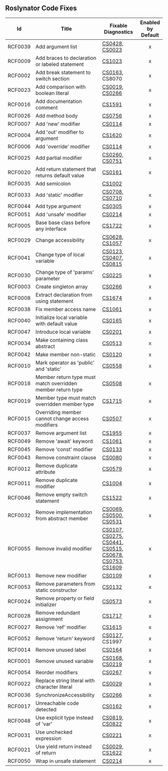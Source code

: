 ## Roslynator Code Fixes

Id | Title | Fixable Diagnostics | Enabled by Default 
--- | --- | --- |:---:
RCF0039|Add argument list|[CS0428](http://docs.microsoft.com/en-us/dotnet/csharp/misc/cs0428), [CS0023](http://docs.microsoft.com/en-us/dotnet/csharp/misc/cs0023)|x
RCF0009|Add braces to declaration or labeled statement|[CS1023](http://docs.microsoft.com/en-us/dotnet/csharp/misc/cs1023)|x
RCF0002|Add break statement to switch section|[CS0163](http://docs.microsoft.com/en-us/dotnet/csharp/language-reference/compiler-messages/cs0163), CS8070|x
RCF0023|Add comparison with boolean literal|[CS0019](http://docs.microsoft.com/en-us/dotnet/csharp/language-reference/compiler-messages/cs0019), [CS0266](http://docs.microsoft.com/en-us/dotnet/csharp/language-reference/compiler-messages/cs0266)|x
RCF0016|Add documentation comment|[CS1591](http://docs.microsoft.com/en-us/dotnet/csharp/language-reference/compiler-messages/cs1591)|x
RCF0026|Add method body|[CS0756](http://docs.microsoft.com/en-us/dotnet/csharp/misc/cs0756)|x
RCF0007|Add 'new' modifier|[CS0114](http://docs.microsoft.com/en-us/dotnet/csharp/misc/cs0114)|x
RCF0004|Add 'out' modifier to argument|[CS1620](http://docs.microsoft.com/en-us/dotnet/csharp/misc/cs1620)|x
RCF0006|Add 'override' modifier|[CS0114](http://docs.microsoft.com/en-us/dotnet/csharp/misc/cs0114)|x
RCF0025|Add partial modifier|[CS0260](http://docs.microsoft.com/en-us/dotnet/csharp/language-reference/compiler-messages/cs0260), [CS0751](http://docs.microsoft.com/en-us/dotnet/csharp/misc/cs0751)|x
RCF0020|Add return statement that returns default value|[CS0161](http://docs.microsoft.com/en-us/dotnet/csharp/misc/cs0161)|x
RCF0035|Add semicolon|[CS1002](http://docs.microsoft.com/en-us/dotnet/csharp/misc/cs1002)|
RCF0033|Add 'static' modifier|[CS0708](http://docs.microsoft.com/en-us/dotnet/csharp/misc/cs0708), [CS0710](http://docs.microsoft.com/en-us/dotnet/csharp/misc/cs0710)|x
RCF0044|Add type argument|[CS0305](http://docs.microsoft.com/en-us/dotnet/csharp/misc/cs0305)|x
RCF0051|Add 'unsafe' modifier|[CS0214](http://docs.microsoft.com/en-us/dotnet/csharp/misc/cs0214)|x
RCF0005|Base base class before any interface|[CS1722](http://docs.microsoft.com/en-us/dotnet/csharp/misc/cs1722)|x
RCF0029|Change accessibility|[CS0628](http://docs.microsoft.com/en-us/dotnet/csharp/misc/cs0628), [CS1057](http://docs.microsoft.com/en-us/dotnet/csharp/misc/cs1057)|x
RCF0041|Change type of local variable|[CS0123](http://docs.microsoft.com/en-us/dotnet/csharp/misc/cs0123), [CS0407](http://docs.microsoft.com/en-us/dotnet/csharp/misc/cs0407), [CS0815](http://docs.microsoft.com/en-us/dotnet/csharp/misc/cs0815)|x
RCF0030|Change type of 'params' parameter|[CS0225](http://docs.microsoft.com/en-us/dotnet/csharp/misc/cs0225)|x
RCF0003|Create singleton array|[CS0266](http://docs.microsoft.com/en-us/dotnet/csharp/language-reference/compiler-messages/cs0266)|x
RCF0008|Extract declaration from using statement|[CS1674](http://docs.microsoft.com/en-us/dotnet/csharp/language-reference/compiler-messages/cs1674)|x
RCF0038|Fix member access name|[CS1061](http://docs.microsoft.com/en-us/dotnet/csharp/language-reference/compiler-messages/cs1061)|x
RCF0040|Initialize local variable with default value|[CS0165](http://docs.microsoft.com/en-us/dotnet/csharp/language-reference/compiler-messages/cs0165)|x
RCF0047|Introduce local variable|[CS0201](http://docs.microsoft.com/en-us/dotnet/csharp/language-reference/compiler-messages/cs0201)|x
RCF0034|Make containing class abstract|[CS0513](http://docs.microsoft.com/en-us/dotnet/csharp/misc/cs0513)|x
RCF0042|Make member non\-static|[CS0120](http://docs.microsoft.com/en-us/dotnet/csharp/language-reference/compiler-messages/cs0120)|x
RCF0010|Mark operator as 'public' and 'static'|[CS0558](http://docs.microsoft.com/en-us/dotnet/csharp/misc/cs0558)|x
RCF0018|Member return type must match overridden member return type|[CS0508](http://docs.microsoft.com/en-us/dotnet/csharp/misc/cs0508)|x
RCF0019|Member type must match overridden member type|[CS1715](http://docs.microsoft.com/en-us/dotnet/csharp/misc/cs1715)|x
RCF0015|Overriding member cannot change access modifiers|[CS0507](http://docs.microsoft.com/en-us/dotnet/csharp/language-reference/compiler-messages/cs0507)|x
RCF0037|Remove argument list|[CS1955](http://docs.microsoft.com/en-us/dotnet/csharp/misc/cs1955)|x
RCF0049|Remove 'await' keyword|[CS1061](http://docs.microsoft.com/en-us/dotnet/csharp/language-reference/compiler-messages/cs1061)|x
RCF0045|Remove 'const' modifier|[CS0133](http://docs.microsoft.com/en-us/dotnet/csharp/misc/cs0133)|x
RCF0043|Remove constraint clause|[CS0080](http://docs.microsoft.com/en-us/dotnet/csharp/misc/cs0080)|x
RCF0012|Remove duplicate attribute|[CS0579](http://docs.microsoft.com/en-us/dotnet/csharp/language-reference/compiler-messages/cs0579)|x
RCF0011|Remove duplicate modifier|[CS1004](http://docs.microsoft.com/en-us/dotnet/csharp/misc/cs1004)|x
RCF0046|Remove empty switch statement|[CS1522](http://docs.microsoft.com/en-us/dotnet/csharp/misc/cs1522)|x
RCF0032|Remove implementation from abstract member|[CS0069](http://docs.microsoft.com/en-us/dotnet/csharp/misc/cs0069), [CS0500](http://docs.microsoft.com/en-us/dotnet/csharp/misc/cs0500), [CS0531](http://docs.microsoft.com/en-us/dotnet/csharp/misc/cs0531)|x
RCF0055|Remove invalid modifier|[CS0107](http://docs.microsoft.com/en-us/dotnet/csharp/misc/cs0107), [CS0275](http://docs.microsoft.com/en-us/dotnet/csharp/misc/cs0275), [CS0441](http://docs.microsoft.com/en-us/dotnet/csharp/misc/cs0441), [CS0515](http://docs.microsoft.com/en-us/dotnet/csharp/misc/cs0515), [CS0678](http://docs.microsoft.com/en-us/dotnet/csharp/misc/cs0678), [CS0753](http://docs.microsoft.com/en-us/dotnet/csharp/misc/cs0753), [CS1609](http://docs.microsoft.com/en-us/dotnet/csharp/misc/cs1609)|x
RCF0013|Remove new modifier|[CS0109](http://docs.microsoft.com/en-us/dotnet/csharp/misc/cs0109)|x
RCF0053|Remove parameters from static constructor|[CS0132](http://docs.microsoft.com/en-us/dotnet/csharp/misc/cs0132)|x
RCF0024|Remove property or field initializer|[CS0573](http://docs.microsoft.com/en-us/dotnet/csharp/misc/cs0573)|x
RCF0028|Remove redundant assignment|[CS1717](http://docs.microsoft.com/en-us/dotnet/csharp/misc/cs1717)|x
RCF0027|Remove 'ref' modifier|[CS1615](http://docs.microsoft.com/en-us/dotnet/csharp/misc/cs1615)|x
RCF0052|Remove 'return' keyword|[CS0127](http://docs.microsoft.com/en-us/dotnet/csharp/misc/cs0127), CS1997|x
RCF0014|Remove unused label|[CS0164](http://docs.microsoft.com/en-us/dotnet/csharp/misc/cs0164)|x
RCF0001|Remove unused variable|[CS0168](http://docs.microsoft.com/en-us/dotnet/csharp/misc/cs0168), [CS0219](http://docs.microsoft.com/en-us/dotnet/csharp/misc/cs0219)|x
RCF0054|Reorder modifiers|[CS0267](http://docs.microsoft.com/en-us/dotnet/csharp/misc/cs0267)|x
RCF0022|Replace string literal with character literal|[CS0029](http://docs.microsoft.com/en-us/dotnet/csharp/language-reference/compiler-messages/cs0029)|x
RCF0036|SynchronizeAccessibility|[CS0266](http://docs.microsoft.com/en-us/dotnet/csharp/language-reference/compiler-messages/cs0266)|x
RCF0017|Unreachable code detected|[CS0162](http://docs.microsoft.com/en-us/dotnet/csharp/misc/cs0162)|x
RCF0048|Use explicit type instead of 'var'|[CS0819](http://docs.microsoft.com/en-us/dotnet/csharp/misc/cs0819), [CS0822](http://docs.microsoft.com/en-us/dotnet/csharp/misc/cs0822)|x
RCF0031|Use unchecked expression|[CS0221](http://docs.microsoft.com/en-us/dotnet/csharp/misc/cs0221)|x
RCF0021|Use yield return instead of return|[CS0029](http://docs.microsoft.com/en-us/dotnet/csharp/language-reference/compiler-messages/cs0029), [CS1622](http://docs.microsoft.com/en-us/dotnet/csharp/misc/cs1622)|x
RCF0050|Wrap in unsafe statement|[CS0214](http://docs.microsoft.com/en-us/dotnet/csharp/misc/cs0214)|x

